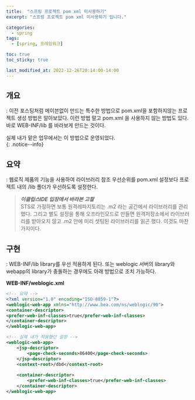 ```yaml
---
title:  "스프링 프로젝트 pom xml 미사용하기"
excerpt: "스프링 프로젝트 pom xml 미사용하기 입니다."

categories:
  - spring
tags:
  - [spring, 프레임워크]

toc: true
toc_sticky: true

last_modified_at: 2022-12-26T20:14:00-14:00
---
```


## 개요
: 이전 포스팅처럼 메이븐없이 만드는 특수한 방법으로 pom.xml을 포함하지않는 프로젝트 생성 방법은 알아보았다. 이런 방법 말고 pom.xml 을 사용하지 않는 방법도 있다. 바로 WEB-INF/lib 를 바라보게 만드는 것이다.
 
실제 내가 맡은 업무에서는 이 방법으로 운영되었다.  
{: .notice--info}



## 요약
: 웹로직 제품의 기능을 사용하여 라이브러리 참조 우선순위를 pom.xml 설정보다 프로젝트 내의 /lib 폴더가 우선하도록 설정한다.

> ***이클립스IDE 입장에서 바라본 고찰***  
> STS로 가정하면 보통 원격레파지토리는 .m2 라는 공간에서 라이브러리를 관리했다. 
> 그리고 별도 설정을 통해 오프라인모드로 만들면 원격저장소에서 라이브러리를 받아오지 않고 .m2 안에 미리 셋팅된 라이브러리를 읽곤 했다. 
> 이것도 마찬가지이다. 



## 구현
: WEB-INF/lib library를 우선 적용하게 된다. 또는 weblogic 서버의 library와 webapp의 library가 충돌하는 경우에도 아래 방법으로 조치 가능하다. 
  
**WEB-INF/weblogic.xml**  
```xml
<!-- 요약 -->
<?xml version="1.0" encoding="ISO-8859-1"?>
<weblogic-web-app xmlns="http://www.bea.com/ns/weblogic/90">
<container-descriptor>
<prefer-web-inf-classes>true</prefer-web-inf-classes>
</container-descriptor>
</weblogic-web-app>

```
  
```xml
<!-- 실제 내가 적용했던 설정 -->
<weblogic-web-app>
    <jsp-descriptor>
        <page-check-seconds>86400</page-check-seconds>
    </jsp-descriptor>
    <context-root>/dbd</context-root>
      
    <container-descriptor>
        <prefer-web-inf-classes>true</prefer-web-inf-classes>
    </container-descriptor>
</weblogic-web-app>

```
